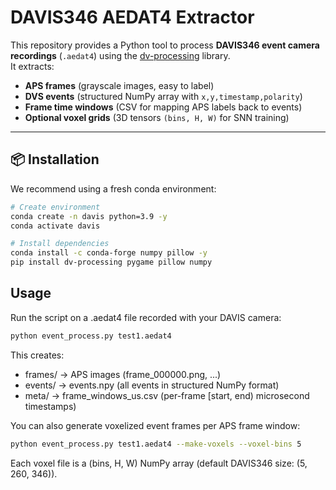# DAVIS346 AEDAT4 Extractor

This repository provides a Python tool to process **DAVIS346 event camera recordings** (`.aedat4`) using the [dv-processing](https://gitlab.com/inivation/dv/dv-processing) library.  
It extracts:

- **APS frames** (grayscale images, easy to label)  
- **DVS events** (structured NumPy array with `x,y,timestamp,polarity`)  
- **Frame time windows** (CSV for mapping APS labels back to events)  
- **Optional voxel grids** (3D tensors `(bins, H, W)` for SNN training)

---

## 📦 Installation

We recommend using a fresh conda environment:

```bash
# Create environment
conda create -n davis python=3.9 -y
conda activate davis

# Install dependencies
conda install -c conda-forge numpy pillow -y
pip install dv-processing pygame pillow numpy
```
## Usage

Run the script on a .aedat4 file recorded with your DAVIS camera:
```bash
python event_process.py test1.aedat4
```
This creates:

- frames/    -> APS images (frame_000000.png, ...)
- events/    -> events.npy (all events in structured NumPy format)
- meta/      -> frame_windows_us.csv (per-frame [start, end) microsecond timestamps)

You can also generate voxelized event frames per APS frame window:

```bash
python event_process.py test1.aedat4 --make-voxels --voxel-bins 5
```
Each voxel file is a (bins, H, W) NumPy array (default DAVIS346 size: (5, 260, 346)).